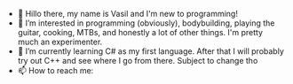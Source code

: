 - 👋 Hillo there, my name is Vasil and I'm new to programming!
- 👀 I’m interested in programming (obviously), bodybuilding, playing the guitar, cooking, MTBs, and honestly a lot of other things. I'm pretty much an experimenter.
- 🌱 I’m currently learning C# as my first language. After that I will probably try out C++ and see where I go from there. Subject to change tho 
- 📫 How to reach me: 

<!---
ZixellYo/ZixellYo is a ✨ special ✨ repository because its `README.md` (this file) appears on your GitHub profile.
You can click the Preview link to take a look at your changes.
--->
